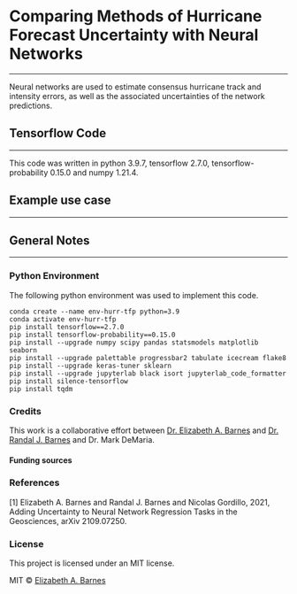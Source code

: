 # Comparing Methods of Hurricane Forecast Uncertainty with Neural Networks
***
Neural networks are used to estimate consensus hurricane track and intensity errors, as well as the associated uncertainties of the network predictions.

## Tensorflow Code
***
This code was written in python 3.9.7, tensorflow 2.7.0, tensorflow-probability 0.15.0 and numpy 1.21.4. 

## Example use case
***

## General Notes
***

### Python Environment
The following python environment was used to implement this code.
```
conda create --name env-hurr-tfp python=3.9
conda activate env-hurr-tfp
pip install tensorflow==2.7.0
pip install tensorflow-probability==0.15.0
pip install --upgrade numpy scipy pandas statsmodels matplotlib seaborn 
pip install --upgrade palettable progressbar2 tabulate icecream flake8
pip install --upgrade keras-tuner sklearn
pip install --upgrade jupyterlab black isort jupyterlab_code_formatter
pip install silence-tensorflow
pip install tqdm
```

### Credits
This work is a collaborative effort between [Dr. Elizabeth A. Barnes](https://sites.google.com/rams.colostate.edu/barnesresearchgroup/home) and [Dr. Randal J. Barnes](https://cse.umn.edu/cege/randal-j-barnes) and Dr. Mark DeMaria. 

#### Funding sources

### References
[1] Elizabeth A. Barnes and Randal J. Barnes and Nicolas Gordillo, 2021, Adding Uncertainty to Neural Network Regression Tasks in the Geosciences, arXiv 2109.07250.

### License
This project is licensed under an MIT license.

MIT © [Elizabeth A. Barnes](https://github.com/eabarnes1010)




